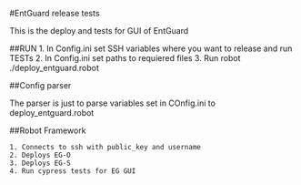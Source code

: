 #EntGuard release tests

This is the deploy and tests for GUI of EntGuard

##RUN
    1. In Config.ini set SSH variables where you want to release and run TESTs
    2. In Config.ini set paths to requiered files
    3. Run robot ./deploy_entguard.robot

##Config parser

The parser is just to parse variables set in COnfig.ini to deploy_entguard.robot

##Robot Framework

    1. Connects to ssh with public_key and username
    2. Deploys EG-O
    3. Deploys EG-S
    4. Run cypress tests for EG GUI
